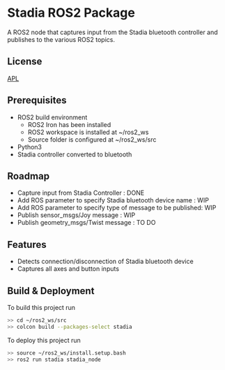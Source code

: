 
# Stadia ROS2 Package

A ROS2 node that captures input from the Stadia bluetooth controller and publishes to the various ROS2 topics.


## License

[APL](https://choosealicense.com/licenses/apache-2.0/)


## Prerequisites
* ROS2 build environment
    - ROS2 Iron has been installed
    - ROS2 workspace is installed at ~/ros2_ws
    - Source folder is configured at ~/ros2_ws/src
* Python3
* Stadia controller converted to bluetooth
## Roadmap

- Capture input from Stadia Controller : DONE
- Add ROS parameter to specify Stadia bluetooth device name : WIP
- Add ROS parameter to specify type of message to be published: WIP
- Publish sensor_msgs/Joy message : WIP
- Publish geometry_msgs/Twist message : TO DO


## Features

- Detects connection/disconnection of Stadia bluetooth device
- Captures all axes and button inputs



## Build & Deployment

To build this project run

```bash
>> cd ~/ros2_ws/src
>> colcon build --packages-select stadia
```

To deploy this project run

```bash
>> source ~/ros2_ws/install.setup.bash
>> ros2 run stadia stadia_node
```

